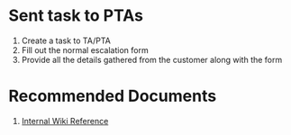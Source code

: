 <properties
          pageTitle="Sent task to PTAs"
          description="Sent task to PTAs"
          service="Microsoft.Billing"
          resource="Microsoft.Billing/Subscriptions"
          authors="rimayber"
          ms.author="rimayber"
          displayOrder=""
          selfHelpType="TSG_Content"
          supportTopicIds=""
          resourceTags=""
          productPesIds=""
          cloudEnvironments="public, fairfax, usnat, ussec"
          articleId="c4df5d59-06a2-4490-b3f7-5eec2cdda239"
           ownershipId="ASMS_Billing"
    />

# Sent task to PTAs

1. Create a task to TA/PTA
2. Fill out the normal escalation form
3. Provide all the details gathered from the customer along with the form

# Recommended Documents

1. [Internal Wiki Reference](https://internal.support.services.microsoft.com/en-us/help/2646862)


